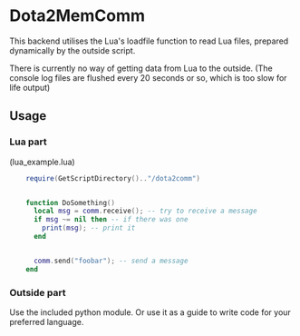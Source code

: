 # Dota2MemComm

This backend utilises the Lua's loadfile function to read Lua files, prepared dynamically by the outside script.

There is currently no way of getting data from Lua to the outside.
(The console log files are flushed every 20 seconds or so, which is too slow for life output)

## Usage

### Lua part

(lua_example.lua)

````lua
    require(GetScriptDirectory().."/dota2comm")


    function DoSomething()
      local msg = comm.receive(); -- try to receive a message
      if msg ~= nil then -- if there was one
        print(msg); -- print it
      end


      comm.send("foobar"); -- send a message
    end
````

### Outside part

Use the included python module.
Or use it as a guide to write code for your preferred language.
